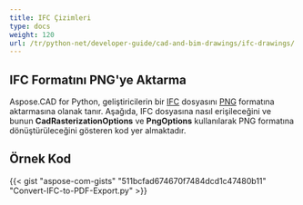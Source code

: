 ```yaml
---
title: IFC Çizimleri
type: docs
weight: 120
url: /tr/python-net/developer-guide/cad-and-bim-drawings/ifc-drawings/
---
```


## **IFC Formatını PNG'ye Aktarma**

Aspose.CAD for Python, geliştiricilerin bir [IFC](https://docs.fileformat.com/cad/ifc/) dosyasını [PNG](https://docs.fileformat.com/image/png/) formatına aktarmasına olanak tanır. Aşağıda, IFC dosyasına nasıl erişileceğini ve bunun **CadRasterizationOptions** ve **PngOptions** kullanılarak PNG formatına dönüştürüleceğini gösteren kod yer almaktadır.

## Örnek Kod

{{< gist "aspose-com-gists" "511bcfad674670f7484dcd1c47480b11" "Convert-IFC-to-PDF-Export.py" >}}
